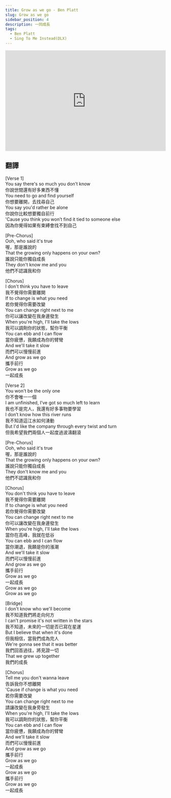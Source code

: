 ```yaml
---
title: Grow as we go - Ben Platt
slug: Grow as we go
sidebar_position: 4
description: 一同成長
tags:
  - Ben Platt
  - Sing To Me Instead(DLX)
---
```

  
<iframe width="100%" height="315" src="https://www.youtube.com/embed/aDeNQNtW1f8" title="YouTube video player" frameborder="0" allow="accelerometer; autoplay; clipboard-write; encrypted-media; gyroscope; picture-in-picture; web-share" allowfullscreen></iframe>


## 翻譯
[Verse 1]  
You say there's so much you don’t know  
你說世間還有好多東西不懂  
You need to go and find yourself  
你想要離開，去找尋自己  
You say you'd rather be alone  
你說你比較想要獨自前行  
'Cause you think you won’t find it tied to someone else  
因為你覺得如果有束縛會找不到自己  
  
[Pre-Chorus]  
Ooh, who said it's true  
喔，那是誰說的  
That the growing only happens on your own?  
誰說只能你獨自成長  
They don't know me and you  
他們不認識我和你  
  
[Chorus]  
I don't think you have to leave  
我不覺得你需要離開  
If to change is what you need  
若你覺得你需要改變  
You can change right next to me  
你可以讓改變在我身邊發生  
When you're high, I'll take the lows  
我可以調劑你的狀態，幫你平衡  
You can ebb and I can flow  
當你疲憊，我願成為你的臂彎  
And we'll take it slow  
而們可以慢慢前進  
And grow as we go  
攜手前行  
Grow as we go  
一起成長  
  
[Verse 2]  
You won't be the only one  
你不會唯一一個  
I am unfinished, I’ve got so much left to learn  
我也不是完人，我還有好多事物要學習  
I don’t know how this river runs  
我不知道這江水如何湧動  
But I'd like the company through every twist and turn  
但我希望我們兩個人一起度過波濤翻滾  
  
[Pre-Chorus]  
Ooh, who said it's true  
喔，那是誰說的  
That the growing only happens on your own?  
誰說只能你獨自成長  
They don't know me and you  
他們不認識我和你  
  
[Chorus]  
You don't think you have to leave  
我不覺得你需要離開  
If to change is what you need  
若你覺得你需要改變  
You can change right next to me  
你可以讓改變在我身邊發生  
When you're high, I'll take the lows  
當你在高峰，我就在低谷  
You can ebb and I can flow  
當你潮退，我願是你的漲潮  
And we'll take it slow  
而們可以慢慢前進  
And grow as we go  
攜手前行  
Grow as we go  
一起成長  
Grow as we go  
Grow as we go  
  
[Bridge]  
I don't know who we'll become  
我不知道我們將走向何方  
I can't promise it's not written in the stars  
我不知道，未來的一切是否已寫在星運  
But I believe that when it's done  
但我相信，當我們成為完人  
We're gonna see that it was better  
我們回首過往，將見證一切  
That we grew up together  
我們的成長  
  
[Chorus]  
Tell me you don't wanna leave  
告訴我你不想離開  
'Cause if change is what you need  
若你需要改變  
You can change right next to me  
請讓改變在我身旁發生  
When you're high, I'll take the lows  
我可以調劑你的狀態，幫你平衡  
You can ebb and I can flow  
當你疲憊，我願成為你的臂彎  
And we'll take it slow  
而們可以慢慢前進  
And grow as we go  
攜手前行  
Grow as we go  
一起成長  
Grow as we go  
攜手前行  
Grow as we go  
一起成長  

